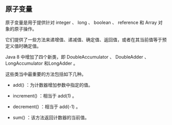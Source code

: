 ## 原子变量
原子变量是用于提供针对 integer 、 long 、 boolean 、 reference 和 Array 对象的原子操作。  

它们提供了一些方法来递增值、递减值、确定值、返回值，或者在其当前值等于预定义值时确定值。  

Java 8 中增加了四个新类，即 DoubleAccumulator 、 DoubleAdder 、 LongAccumulator 和LongAdder 。   

这些类当中最重要的方法包括如下几种。
-	add() ：为计数器增加参数中指定的值。

-	increment() ：相当于 add(1) 。
-	decrement() ：相当于 add(-1) 。
-	sum() ：该方法返回计数器的当前值。

